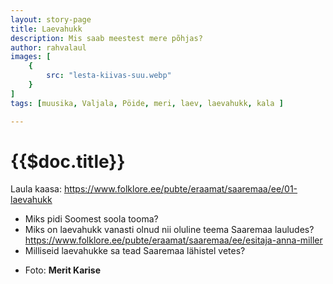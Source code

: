 ```yaml
---
layout: story-page
title: Laevahukk
description: Mis saab meestest mere põhjas?
author: rahvalaul
images: [
    {
        src: "lesta-kiivas-suu.webp"
    }
]
tags: [muusika, Valjala, Pöide, meri, laev, laevahukk, kala ]

---
```



# {{$doc.title}}

Laula kaasa: https://www.folklore.ee/pubte/eraamat/saaremaa/ee/01-laevahukk


<story-author :author="author"></story-author>
<!-- <story-dictionary :terms="dictionary"></story-dictionary> -->

<details-wrapper summary="Mõtlemiseks ja arutlemiseks">

- Miks pidi Soomest soola tooma?
- Miks on laevahukk vanasti olnud nii oluline teema Saaremaa lauludes? https://www.folklore.ee/pubte/eraamat/saaremaa/ee/esitaja-anna-miller
- Milliseid laevahukke sa tead Saaremaa lähistel vetes?

</details-wrapper>


<details-wrapper summary="Allikad" class="text-sm" icon="icon-park-outline:document-folder">

- Foto: **Merit Karise**

</details-wrapper>

